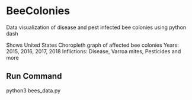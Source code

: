 # BeeColonies
Data visualization of disease and pest infected bee colonies using python dash

Shows United States Choropleth graph of affected bee colonies
Years: 2015, 2016, 2017, 2018
Inflictions: Disease, Varroa mites, Pesticides and more

## Run Command
python3 bees_data.py
